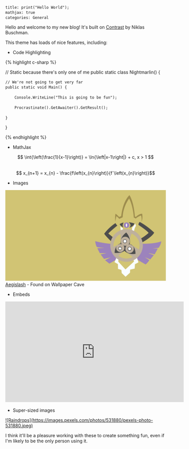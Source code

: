 ```
title: print("Hello World");
mathjax: true
categories: General
```

Hello and welcome to my new blog!
It's built on [Contrast](https://niklasbuschmann.github.io/contrast) by Niklas Buschman.

This theme has loads of nice features, including:

* Code Highlighting

{% highlight c-sharp %} 

// Static because there's only one of me
public static class Nightmarlin() {
    
    // We're not going to get very far
    public static void Main() {
    
        Console.WriteLine("This is going to be fun");
        
        Procrastinate().GetAwaiter().GetResult();
        
    }
    
}

{% endhighlight %}

* MathJax

$$ \int{\left(\frac{1}{x-1}\right)} = \ln{\left|x-1\right|} + c, x > 1 $$  
$$ x_{n+1} = x_{n} - \frac{f\left(x_{n}\right)}{f`\left(x_{n}\right)}$$

* Images

![Image1](/assets/images/aegislash_shield.png)
[Aegislash](https://wallpapercave.com/aegislash-wallpapers) - Found on Wallpaper Cave

* Embeds

<div class="embed">
<iframe width="560" height="315" src="https://www.youtube.com/embed/kYJx5xt2cB0" frameborder="0" allow="accelerometer;
autoplay; encrypted-media; gyroscope; picture-in-picture" allowfullscreen></iframe>
</div>

* Super-sized images

<a class="large" href="/assets/images/raindrops.jpeg">
![Raindrops](https://images.pexels.com/photos/531880/pexels-photo-531880.jpeg)
</a>

I think it'll be a pleasure working with these to create something fun, even if I'm likely to be the only person using
it.